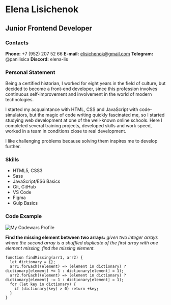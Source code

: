 # Elena Lisichenok

## Junior Frontend Developer

### Contacts

**Phone:** +7 (952) 207 52 66
**E-mail:** elisichenok@gmail.com
**Telegram:** @panilisica
**Discord:** elena-lis


### Personal Statement

Being a certified historian, I worked for eight years in the field of culture, but decided to become a front-end developer, since this profession involves continuous self-improvement and involvement in the world of modern technologies.


I started my acquaintance with HTML, CSS and JavaScript with code-simulators, but the magic of code writing quickly fascinated me, so I started studying web development at one of the well-known online schools. Here I completed several training projects, developed skills and work speed, worked in a team in conditions close to real development.


I like challenging problems because solving them inspires me to develop further.


### Skills

* HTML5, CSS3
* Sass
* JavaScript/ES6 Basics
* Git, GitHub
* VS Code
* Figma
* Gulp Basics


### Code Example

![My Codewars Profile](https://www.codewars.com/users/lena-lis/badges/large "My Codewars Profile Badge")

**Find the missing element between two arrays:** *given two integer arrays where the second array is a shuffled duplicate of the first array with one element missing, find the missing element.*

```
function findMissing(arr1, arr2) {
  let dictionary = {};
  arr1.forEach((element) => (element in dictionary) ? dictionary[element] += 1 : dictionary[element] = 1);
  arr2.forEach((element) => (element in dictionary) ? dictionary[element] -= 1 : dictionary[element] = 1);
  for (let key in dictionary) {
    if (dictionary[key] > 0) return +key;
  }
}
```